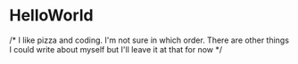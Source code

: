 # HelloWorld


/* I like pizza and coding. I'm not sure in which order. 
There are other things I could write about myself but I'll leave it at that for now */
